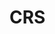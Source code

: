 <!--AUTOMATICALLY GENERATED
**********************************************************************
*                                                                    *
*    This file was automatically generated by copying                *
*    'content/notes/crs/title.md'. If you want to manually           *
*    overwrite it, you have to remove this whole comment.            *
*    Otherwise, it will be overwritten the next time any change      *
*    happens in the notes.                                           *
*                                                                    *
**********************************************************************
-->

# CRS
